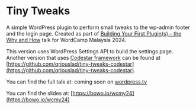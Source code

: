# Tiny Tweaks

A simple WordPress plugin to perform small tweaks to the wp-admin footer and the login page. Created as part of [Building Your First Plugin(s) – the Why and How](https://malaysia.wordcamp.org/2024/session/building-your-first-plugins-the-why-and-how/) talk for WordCamp Malaysia 2024. 

This version uses WordPress Settings API to build the settings page. Another version that uses [Codestar framework](https://github.com/Codestar/codestar-framework) can be found at [https://github.com/qriouslad/tiny-tweaks-codestar](https://github.com/qriouslad/tiny-tweaks-codestar).

You can find the full talk at: coming soon on [wordpress.tv](https://wordpress.tv/)

You can find the slides at: [https://bowo.io/wcmy24](https://bowo.io/wcmy24)